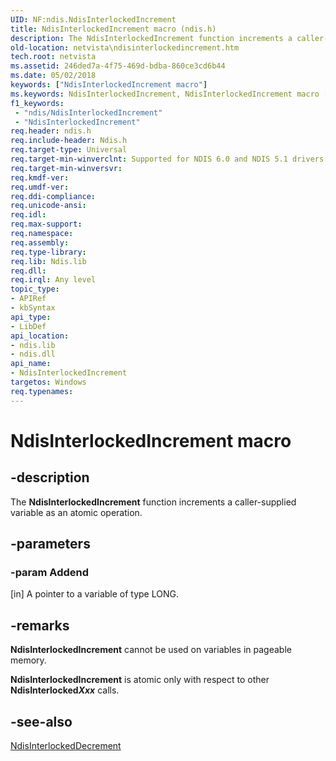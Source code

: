 ```yaml
---
UID: NF:ndis.NdisInterlockedIncrement
title: NdisInterlockedIncrement macro (ndis.h)
description: The NdisInterlockedIncrement function increments a caller-supplied variable as an atomic operation.
old-location: netvista\ndisinterlockedincrement.htm
tech.root: netvista
ms.assetid: 246ded7a-4f75-469d-bdba-860ce3cd6b44
ms.date: 05/02/2018
keywords: ["NdisInterlockedIncrement macro"]
ms.keywords: NdisInterlockedIncrement, NdisInterlockedIncrement macro [Network Drivers Starting with Windows Vista], ndis/NdisInterlockedIncrement, ndis_interlocked_ref_1f82d382-098a-489c-8c9b-ea0bb34d352a.xml, netvista.ndisinterlockedincrement
f1_keywords:
 - "ndis/NdisInterlockedIncrement"
 - "NdisInterlockedIncrement"
req.header: ndis.h
req.include-header: Ndis.h
req.target-type: Universal
req.target-min-winverclnt: Supported for NDIS 6.0 and NDIS 5.1 drivers (see    NdisInterlockedIncrement (NDIS   5.1)) in Windows Vista. Supported for NDIS 5.1 drivers (see    NdisInterlockedIncrement (NDIS   5.1)) in Windows XP.
req.target-min-winversvr: 
req.kmdf-ver: 
req.umdf-ver: 
req.ddi-compliance: 
req.unicode-ansi: 
req.idl: 
req.max-support: 
req.namespace: 
req.assembly: 
req.type-library: 
req.lib: Ndis.lib
req.dll: 
req.irql: Any level
topic_type:
- APIRef
- kbSyntax
api_type:
- LibDef
api_location:
- ndis.lib
- ndis.dll
api_name:
- NdisInterlockedIncrement
targetos: Windows
req.typenames: 
---
```


# NdisInterlockedIncrement macro


## -description


The 
  <b>NdisInterlockedIncrement</b> function increments a caller-supplied variable as an atomic
  operation.


## -parameters




### -param Addend 
[in]
A pointer to a variable of type LONG.


## -remarks



<b>NdisInterlockedIncrement</b> cannot be used on variables in pageable memory.

<b>NdisInterlockedIncrement</b> is atomic only with respect to other 
    <b>NdisInterlocked<i>Xxx</i></b> calls.




## -see-also




<a href="https://docs.microsoft.com/windows-hardware/drivers/ddi/ndis/nf-ndis-ndisinterlockeddecrement">NdisInterlockedDecrement</a>
 

 

